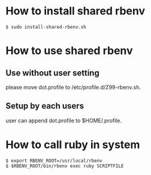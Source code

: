 How to install shared rbenv
===========================

```
$ sudo install-shared-rbenv.sh
```

How to use shared rbenv
===========================

Use without user setting
---------------------------

please move dot.profile to /etc/profile.d/Z99-rbenv.sh.

Setup by each users
---------------------------

user can append dot.profile to $HOME/.profile.

How to call ruby in system
==========================

```
$ export RBENV_ROOT=/usr/local/rbenv
$ $RBENV_ROOT/bin/rbenv exec ruby SCRIPTFILE
```
